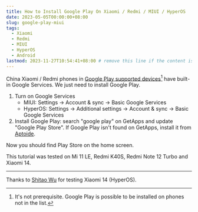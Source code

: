 ```yaml
---
title: How to Install Google Play On Xiaomi / Redmi / MIUI / HyperOS
date: 2023-05-05T00:00:00+08:00
slug: google-play-miui
tags:
  - Xiaomi
  - Redmi
  - MIUI
  - HyperOS
  - Android
lastmod: 2023-11-27T10:54:41+08:00 # remove this line if the content is actually changed
---
```


China Xiaomi / Redmi phones in [Google Play supported devices](https://support.google.com/googleplay/answer/1727131)[^devices] have built-in Google Services. We just need to install Google Play.

[^devices]: It's not prerequisite. Google Play is possible to be installed on phones not in the list.

1. Turn on Google Services
    - MIUI: Settings -> Account & sync -> Basic Google Services
    - HyperOS: Settings -> Additional settings -> Account & sync -> Basic Google Services
1. Install Google Play: search "google play" on GetApps and update "Google Play Store". If Google Play isn't found on GetApps, install it from [Aptoide](https://en.aptoide.com/).

Now you should find Play Store on the home screen.

This tutorial was tested on Mi 11 LE, Redmi K40S, Redmi Note 12 Turbo and Xiaomi 14.

---

Thanks to [Shitao Wu](https://shitao5.org/) for testing Xiaomi 14 (HyperOS).

<!--
Xiaomi 14
HyperOS: 1.0.19.0.UNCCNXM

P.S. In my first attempt, I found no Google Play on GetApps and installed it from Aptoide. However, I find it on GetApps now. This is weird.
-->
